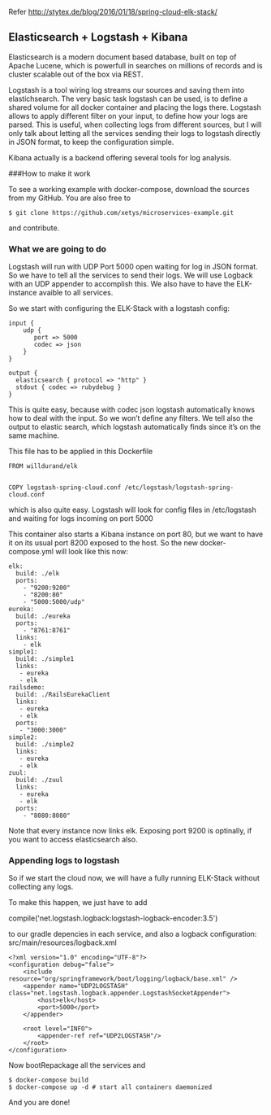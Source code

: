 Refer 
http://stytex.de/blog/2016/01/18/spring-cloud-elk-stack/

## Elasticsearch + Logstash + Kibana

Elasticsearch is a modern document based database, built on top of Apache Lucene, which is powerfull in searches on millions of records and is cluster scalable out of the box via REST.

Logstash is a tool wiring log streams our sources and saving them into elastichsearch. The very basic task logstash can be used, is to define a shared volume for all docker container and placing the logs there. Logstash allows to apply different filter on your input, to define how your logs are parsed. This is useful, when collecting logs from different sources, but I will only talk about letting all the services sending their logs to logstash directly in JSON format, to keep the configuration simple.

Kibana actually is a backend offering several tools for log analysis.

###How to make it work

To see a working example with docker-compose, download the sources from my GitHub. You are also free to

```
$ git clone https://github.com/xetys/microservices-example.git
```
and contribute.

### What we are going to do

Logstash will run with UDP Port 5000 open waiting for log in JSON format. So we have to tell all the services to send their logs. We will use Logback with an UDP appender to accomplish this. We also have to have the ELK-instance avaible to all services.

So we start with configuring the ELK-Stack with a logstash config:
```
input {
    udp {
       port => 5000
       codec => json
    }
}

output {
  elasticsearch { protocol => "http" }
  stdout { codec => rubydebug }
}
```

This is quite easy, because with codec json logstash automatically knows how to deal with the input. So we won’t define any filters. We tell also the output to elastic search, which logstash automatically finds since it’s on the same machine.

This file has to be applied in this Dockerfile
```
FROM willdurand/elk


COPY logstash-spring-cloud.conf /etc/logstash/logstash-spring-cloud.conf
```

which is also quite easy. Logstash will look for config files in /etc/logstash and waiting for logs incoming on port 5000

This container also starts a Kibana instance on port 80, but we want to have it on its usual port 8200 exposed to the host. So the new docker-compose.yml will look like this now:

```
elk:
  build: ./elk
  ports:
    - "9200:9200"
    - "8200:80"
    - "5000:5000/udp"
eureka:
  build: ./eureka
  ports:
    - "8761:8761"
  links:
    - elk
simple1:
  build: ./simple1
  links:
   - eureka
   - elk
railsdemo:
  build: ./RailsEurekaClient
  links:
   - eureka
   - elk
  ports:
   - "3000:3000"
simple2:
  build: ./simple2
  links:
   - eureka
   - elk
zuul:
  build: ./zuul
  links:
   - eureka
   - elk
  ports:
    - "8080:8080"
```
Note that every instance now links elk. Exposing port 9200 is optinally, if you want to access elasticsearch also.

### Appending logs to logstash

So if we start the cloud now, we will have a fully running ELK-Stack without collecting any logs.

To make this happen, we just have to add

compile('net.logstash.logback:logstash-logback-encoder:3.5')

to our gradle depencies in each service, and also a logback configuration:
src/main/resources/logback.xml
```
<?xml version="1.0" encoding="UTF-8"?>
<configuration debug="false">
    <include resource="org/springframework/boot/logging/logback/base.xml" />
    <appender name="UDP2LOGSTASH" class="net.logstash.logback.appender.LogstashSocketAppender">
        <host>elk</host>
        <port>5000</port>
    </appender>

    <root level="INFO">
        <appender-ref ref="UDP2LOGSTASH"/>
    </root>
</configuration>
```
Now bootRepackage all the services and

```
$ docker-compose build
$ docker-compose up -d # start all containers daemonized
```
And you are done!
